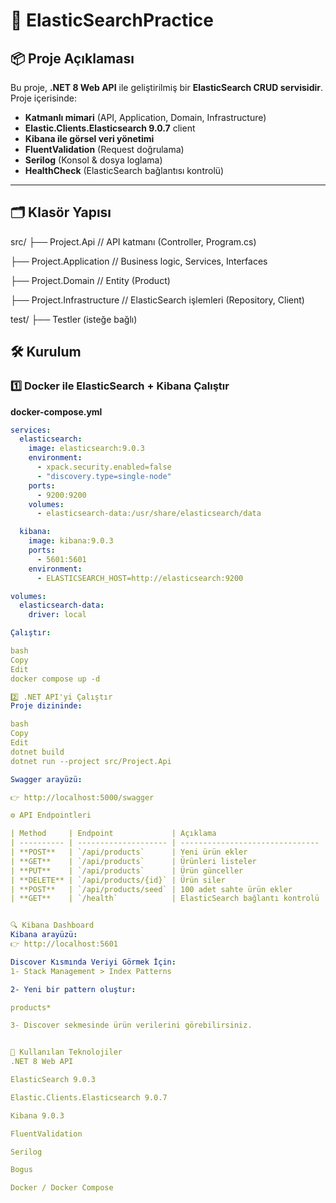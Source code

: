 # 🚀 ElasticSearchPractice

## 📦 Proje Açıklaması

Bu proje, **.NET 8 Web API** ile geliştirilmiş bir **ElasticSearch CRUD servisidir**.  
Proje içerisinde:

- **Katmanlı mimari** (API, Application, Domain, Infrastructure)  
- **Elastic.Clients.Elasticsearch 9.0.7** client  
- **Kibana ile görsel veri yönetimi**  
- **FluentValidation** (Request doğrulama)  
- **Serilog** (Konsol & dosya loglama)  
- **HealthCheck** (ElasticSearch bağlantısı kontrolü)

---

## 🗂️ Klasör Yapısı

src/
├── Project.Api // API katmanı (Controller, Program.cs)

├── Project.Application // Business logic, Services, Interfaces

├── Project.Domain // Entity (Product)

├── Project.Infrastructure // ElasticSearch işlemleri (Repository, Client)

test/
├── Testler (isteğe bağlı)



## 🛠️ Kurulum

### 1️⃣ **Docker ile ElasticSearch + Kibana Çalıştır**

**docker-compose.yml**

```yaml
services:
  elasticsearch:
    image: elasticsearch:9.0.3
    environment:
      - xpack.security.enabled=false
      - "discovery.type=single-node"
    ports:
      - 9200:9200
    volumes:
      - elasticsearch-data:/usr/share/elasticsearch/data

  kibana:
    image: kibana:9.0.3
    ports:
      - 5601:5601
    environment:
      - ELASTICSEARCH_HOST=http://elasticsearch:9200

volumes:
  elasticsearch-data:
    driver: local

Çalıştır:

bash
Copy
Edit
docker compose up -d

2️⃣ .NET API'yi Çalıştır
Proje dizininde:

bash
Copy
Edit
dotnet build
dotnet run --project src/Project.Api

Swagger arayüzü:

👉 http://localhost:5000/swagger

⚙️ API Endpointleri

| Method     | Endpoint             | Açıklama                        |
| ---------- | -------------------- | ------------------------------- |
| **POST**   | `/api/products`      | Yeni ürün ekler                 |
| **GET**    | `/api/products`      | Ürünleri listeler               |
| **PUT**    | `/api/products`      | Ürün günceller                  |
| **DELETE** | `/api/products/{id}` | Ürün siler                      |
| **POST**   | `/api/products/seed` | 100 adet sahte ürün ekler       |
| **GET**    | `/health`            | ElasticSearch bağlantı kontrolü |


🔍 Kibana Dashboard
Kibana arayüzü:
👉 http://localhost:5601

Discover Kısmında Veriyi Görmek İçin:
1- Stack Management > Index Patterns

2- Yeni bir pattern oluştur:

products*

3- Discover sekmesinde ürün verilerini görebilirsiniz.


🧰 Kullanılan Teknolojiler
.NET 8 Web API

ElasticSearch 9.0.3

Elastic.Clients.Elasticsearch 9.0.7

Kibana 9.0.3

FluentValidation

Serilog

Bogus

Docker / Docker Compose
